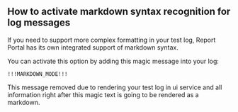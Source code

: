 ## How to activate markdown syntax recognition for log messages

If you need to support more complex formatting in your test log, Report Portal has its own integrated support of markdown syntax.

You can activate this option by adding this magic message into your log:

```
!!!MARKDOWN_MODE!!!
```

This message removed due to rendering your test log in ui service and all information right after this magic text is going to be rendered as a markdown.
